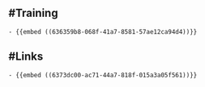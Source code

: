 ## #Training
	- {{embed ((636359b8-068f-41a7-8581-57ae12ca94d4))}}
## #Links
	- {{embed ((6373dc00-ac71-44a7-818f-015a3a05f561))}}